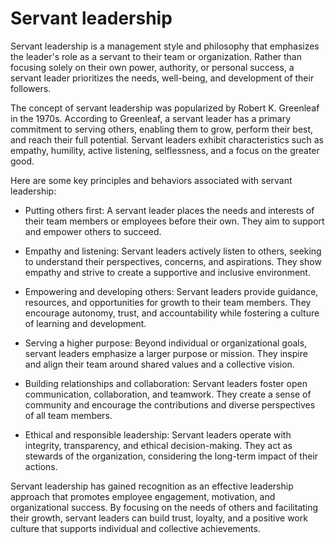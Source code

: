 # Servant leadership

Servant leadership is a management style and philosophy that emphasizes the leader's role as a servant to their team or organization. Rather than focusing solely on their own power, authority, or personal success, a servant leader prioritizes the needs, well-being, and development of their followers.

The concept of servant leadership was popularized by Robert K. Greenleaf in the 1970s. According to Greenleaf, a servant leader has a primary commitment to serving others, enabling them to grow, perform their best, and reach their full potential. Servant leaders exhibit characteristics such as empathy, humility, active listening, selflessness, and a focus on the greater good.

Here are some key principles and behaviors associated with servant leadership:

* Putting others first: A servant leader places the needs and interests of their team members or employees before their own. They aim to support and empower others to succeed.

* Empathy and listening: Servant leaders actively listen to others, seeking to understand their perspectives, concerns, and aspirations. They show empathy and strive to create a supportive and inclusive environment.

* Empowering and developing others: Servant leaders provide guidance, resources, and opportunities for growth to their team members. They encourage autonomy, trust, and accountability while fostering a culture of learning and development.

* Serving a higher purpose: Beyond individual or organizational goals, servant leaders emphasize a larger purpose or mission. They inspire and align their team around shared values and a collective vision.

* Building relationships and collaboration: Servant leaders foster open communication, collaboration, and teamwork. They create a sense of community and encourage the contributions and diverse perspectives of all team members.

* Ethical and responsible leadership: Servant leaders operate with integrity, transparency, and ethical decision-making. They act as stewards of the organization, considering the long-term impact of their actions.

Servant leadership has gained recognition as an effective leadership approach that promotes employee engagement, motivation, and organizational success. By focusing on the needs of others and facilitating their growth, servant leaders can build trust, loyalty, and a positive work culture that supports individual and collective achievements.
